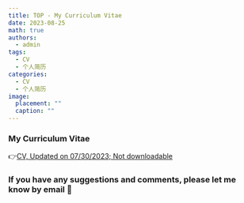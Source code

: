 ```yaml
---
title: TOP - My Curriculum Vitae
date: 2023-08-25
math: true
authors:
  - admin
tags:
  - CV
  - 个人简历
categories:
  - CV
  - 个人简历
image:
  placement: ""
  caption: ""
---
```

### My Curriculum Vitae

👉[CV, Updated on 07/30/2023; Not downloadable](https://maifile.cn/est/a2906929662915/pdf)

### If you have any suggestions and comments, please let me know by email 🙌
